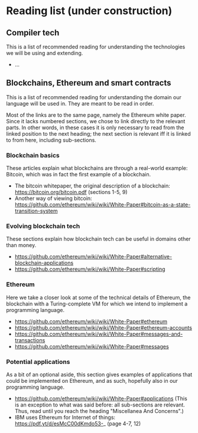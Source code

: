 # Reading list (under construction)

## Compiler tech
This is a list of recommended reading for understanding the technologies we will be using and extending.

* ...

## Blockchains, Ethereum and smart contracts
This is a list of recommended reading for understanding the domain our language will be used in. They are meant to be read in order.

Most of the links are to the same page, namely the Ethereum white paper. Since it lacks numbered sections, we chose to link directly to the relevant parts. In other words, in these cases it is only necessary to read from the linked position to the next heading; the next section is relevant iff it is linked to from here, including sub-sections.

### Blockchain basics
These articles explain what blockchains are through a real-world example: Bitcoin, which was in fact the first example of a blockchain.
* The bitcoin whitepaper, the original description of a blockchain: https://bitcoin.org/bitcoin.pdf (sections 1-5, 9)
* Another way of viewing bitcoin: https://github.com/ethereum/wiki/wiki/White-Paper#bitcoin-as-a-state-transition-system

### Evolving blockchain tech
These sections explain how blockchain tech can be useful in domains other than money.
* https://github.com/ethereum/wiki/wiki/White-Paper#alternative-blockchain-applications
* https://github.com/ethereum/wiki/wiki/White-Paper#scripting

### Ethereum
Here we take a closer look at some of the technical details of Ethereum, the blockchain with a Turing-complete VM for which we intend to implement a programming language.
* https://github.com/ethereum/wiki/wiki/White-Paper#ethereum
* https://github.com/ethereum/wiki/wiki/White-Paper#ethereum-accounts
* https://github.com/ethereum/wiki/wiki/White-Paper#messages-and-transactions
* https://github.com/ethereum/wiki/wiki/White-Paper#messages

### Potential applications
As a bit of an optional aside, this section gives examples of applications that could be implemented on Ethereum, and as such, hopefully also in our programming language.
* https://github.com/ethereum/wiki/wiki/White-Paper#applications (This is an exception to what was said before: all sub-sections are relevant. Thus, read until you reach the heading "Miscellanea And Concerns".)
* IBM uses Ethereum for Internet of things: https://pdf.yt/d/esMcC00dKmdo53-_ (page 4-7, 12)
